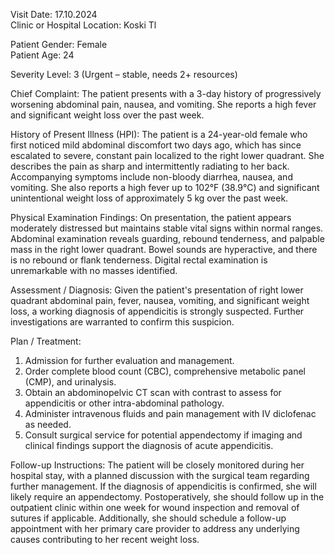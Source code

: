Visit Date: 17.10.2024  
Clinic or Hospital Location: Koski Tl  

Patient Gender: Female  
Patient Age: 24  

Severity Level: 3 (Urgent – stable, needs 2+ resources)

Chief Complaint: The patient presents with a 3-day history of progressively worsening abdominal pain, nausea, and vomiting. She reports a high fever and significant weight loss over the past week.

History of Present Illness (HPI): The patient is a 24-year-old female who first noticed mild abdominal discomfort two days ago, which has since escalated to severe, constant pain localized to the right lower quadrant. She describes the pain as sharp and intermittently radiating to her back. Accompanying symptoms include non-bloody diarrhea, nausea, and vomiting. She also reports a high fever up to 102°F (38.9°C) and significant unintentional weight loss of approximately 5 kg over the past week.

Physical Examination Findings: On presentation, the patient appears moderately distressed but maintains stable vital signs within normal ranges. Abdominal examination reveals guarding, rebound tenderness, and palpable mass in the right lower quadrant. Bowel sounds are hyperactive, and there is no rebound or flank tenderness. Digital rectal examination is unremarkable with no masses identified.

Assessment / Diagnosis: Given the patient's presentation of right lower quadrant abdominal pain, fever, nausea, vomiting, and significant weight loss, a working diagnosis of appendicitis is strongly suspected. Further investigations are warranted to confirm this suspicion.

Plan / Treatment:  

1. Admission for further evaluation and management.  
2. Order complete blood count (CBC), comprehensive metabolic panel (CMP), and urinalysis.  
3. Obtain an abdominopelvic CT scan with contrast to assess for appendicitis or other intra-abdominal pathology.  
4. Administer intravenous fluids and pain management with IV diclofenac as needed.  
5. Consult surgical service for potential appendectomy if imaging and clinical findings support the diagnosis of acute appendicitis.  

Follow-up Instructions: The patient will be closely monitored during her hospital stay, with a planned discussion with the surgical team regarding further management. If the diagnosis of appendicitis is confirmed, she will likely require an appendectomy. Postoperatively, she should follow up in the outpatient clinic within one week for wound inspection and removal of sutures if applicable. Additionally, she should schedule a follow-up appointment with her primary care provider to address any underlying causes contributing to her recent weight loss.